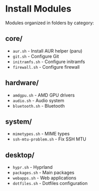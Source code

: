 # Install Modules

Modules organized in folders by category:

## core/
- `aur.sh` - Install AUR helper (paru)
- `git.sh` - Configure Git
- `initramfs.sh` - Configure initramfs
- `firewall.sh` - Configure firewall

## hardware/
- `amdgpu.sh` - AMD GPU drivers
- `audio.sh` - Audio system
- `bluetooth.sh` - Bluetooth

## system/
- `mimetypes.sh` - MIME types
- `ssh-mtu-problem.sh` - Fix SSH MTU

## desktop/
- `hypr.sh` - Hyprland
- `packages.sh` - Main packages
- `webapps.sh` - Web applications
- `dotfiles.sh` - Dotfiles configuration